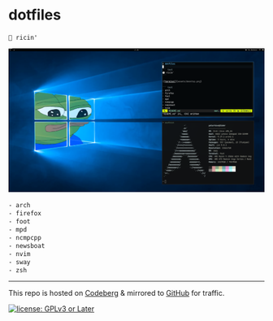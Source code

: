 # dotfiles

``` text
🍚 ricin'
```

![terminal](assets/desktop.png)

``` text
- arch
- firefox
- foot
- mpd
- ncmpcpp
- newsboat
- nvim
- sway
- zsh
```

---
This repo is hosted on [Codeberg](https://polarhive.ml/dots) & mirrored to [GitHub](https://polarhive.ml/github) for traffic.

[![license: GPLv3 or Later](https://polarhive.ml/assets/badges/gpl-3.svg)](https://www.gnu.org/licenses/gpl-3.0.txt)
